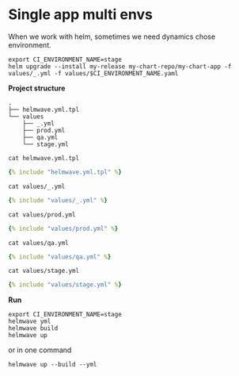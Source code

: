 # Single app multi envs

When we work with helm, sometimes we need dynamics chose environment.

```shell
export CI_ENVIRONMENT_NAME=stage
helm upgrade --install my-release my-chart-repo/my-chart-app -f values/_.yml -f values/$CI_ENVIRONMENT_NAME.yaml
```

**Project structure**

```
.
├── helmwave.yml.tpl
└── values
    ├── _.yml
    ├── prod.yml
    ├── qa.yml
    └── stage.yml
```

`cat helmwave.yml.tpl`

```yaml
{% include "helmwave.yml.tpl" %}
```

`cat values/_.yml`

```yaml
{% include "values/_.yml" %}
```

`cat values/prod.yml`

```yaml
{% include "values/prod.yml" %}
```

`cat values/qa.yml`

```yaml
{% include "values/qa.yml" %}
```

`cat values/stage.yml`

```yaml
{% include "values/stage.yml" %}
```

**Run**

```shell
export CI_ENVIRONMENT_NAME=stage
helmwave yml
helmwave build
helmwave up
```

or in one command 

```shell
helmwave up --build --yml
```
